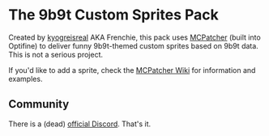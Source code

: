 # The 9b9t Custom Sprites Pack
Created by [kyogreisreal](https://github.com/kyogreisreal) AKA Frenchie, this pack uses [MCPatcher](https://bitbucket.org/prupe/mcpatcher) (built into Optifine) to deliver funny 9b9t-themed custom sprites based on 9b9t data. This is not a serious project.

If you'd like to add a sprite, check the [MCPatcher Wiki](https://bitbucket.org/prupe/mcpatcher/wiki/Home) for information and examples.

## Community
There is a (dead) [official Discord](https://discord.gg/ZQU4vmVEWw). That's it.